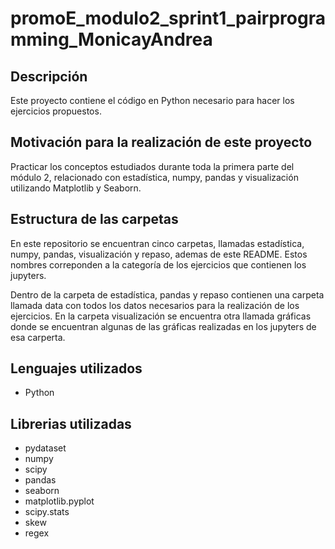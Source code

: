 # promoE_modulo2_sprint1_pairprogramming_MonicayAndrea

## Descripción
Este proyecto contiene el código en Python necesario para hacer los ejercicios propuestos.

## Motivación para la realización de este proyecto

Practicar los conceptos estudiados durante toda la primera parte del módulo 2, relacionado con estadística, numpy, pandas y visualización utilizando Matplotlib y Seaborn. 

## Estructura de las carpetas 

En este repositorio se encuentran cinco carpetas, llamadas estadística, numpy, pandas, visualización y repaso, ademas de este README. Estos nombres correponden a la categoría de los ejercicios que contienen los jupyters.

Dentro de la carpeta de estadística, pandas y repaso contienen una carpeta llamada data con todos los datos necesarios para la realización de los ejercicios. En la carpeta visualización se encuentra otra llamada gráficas donde se encuentran algunas de las gráficas realizadas en los jupyters de esa carperta.

## Lenguajes utilizados
* Python

## Librerias utilizadas
* pydataset
* numpy
* scipy
* pandas
* seaborn
* matplotlib.pyplot
* scipy.stats
* skew
* regex
